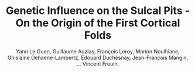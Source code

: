 ---
author: Yann Le Guen, Guillaume Auzias, François Leroy, Marion Noulhiane, Ghislaine Dehaene-Lambertz, Edouard Duchesnay, Jean-François Mangin, ... Vincent Frouin.
title: Genetic Influence on the Sulcal Pits - On the Origin of the First Cortical Folds
journal: Cerebral Cortex
year: 2017
type: article
url: academic.oup.com/cercor/article/3746075
team: yes
pages: 1--12
---